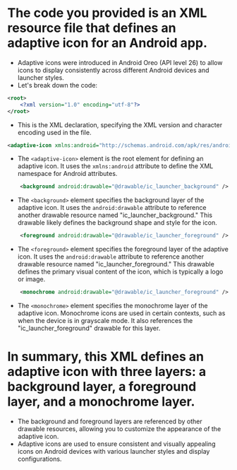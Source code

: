 # The code you provided is an XML resource file that defines an adaptive icon for an Android app. 
- Adaptive icons were introduced in Android Oreo (API level 26) to allow icons to display consistently across different Android devices and launcher styles. 
- Let's break down the code:

```xml
<root>
    <?xml version="1.0" encoding="utf-8"?>   
</root>
```

- This is the XML declaration, specifying the XML version and character encoding used in the file.

```xml
<adaptive-icon xmlns:android="http://schemas.android.com/apk/res/android"/>
```

- The `<adaptive-icon>` element is the root element for defining an adaptive icon. It uses the `xmlns:android` attribute to define the XML namespace for Android attributes.

```xml
    <background android:drawable="@drawable/ic_launcher_background" />
```

- The `<background>` element specifies the background layer of the adaptive icon. It uses the `android:drawable` attribute to reference another drawable resource named "ic_launcher_background." This drawable likely defines the background shape and style for the icon.

```xml
    <foreground android:drawable="@drawable/ic_launcher_foreground" />
```

- The `<foreground>` element specifies the foreground layer of the adaptive icon. It uses the `android:drawable` attribute to reference another drawable resource named "ic_launcher_foreground." This drawable defines the primary visual content of the icon, which is typically a logo or image.

```xml
    <monochrome android:drawable="@drawable/ic_launcher_foreground" />
```

- The `<monochrome>` element specifies the monochrome layer of the adaptive icon. Monochrome icons are used in certain contexts, such as when the device is in grayscale mode. It also references the "ic_launcher_foreground" drawable for this layer.

# In summary, this XML defines an adaptive icon with three layers: a background layer, a foreground layer, and a monochrome layer. 
- The background and foreground layers are referenced by other drawable resources, allowing you to customize the appearance of the adaptive icon. 
- Adaptive icons are used to ensure consistent and visually appealing icons on Android devices with various launcher styles and display configurations.